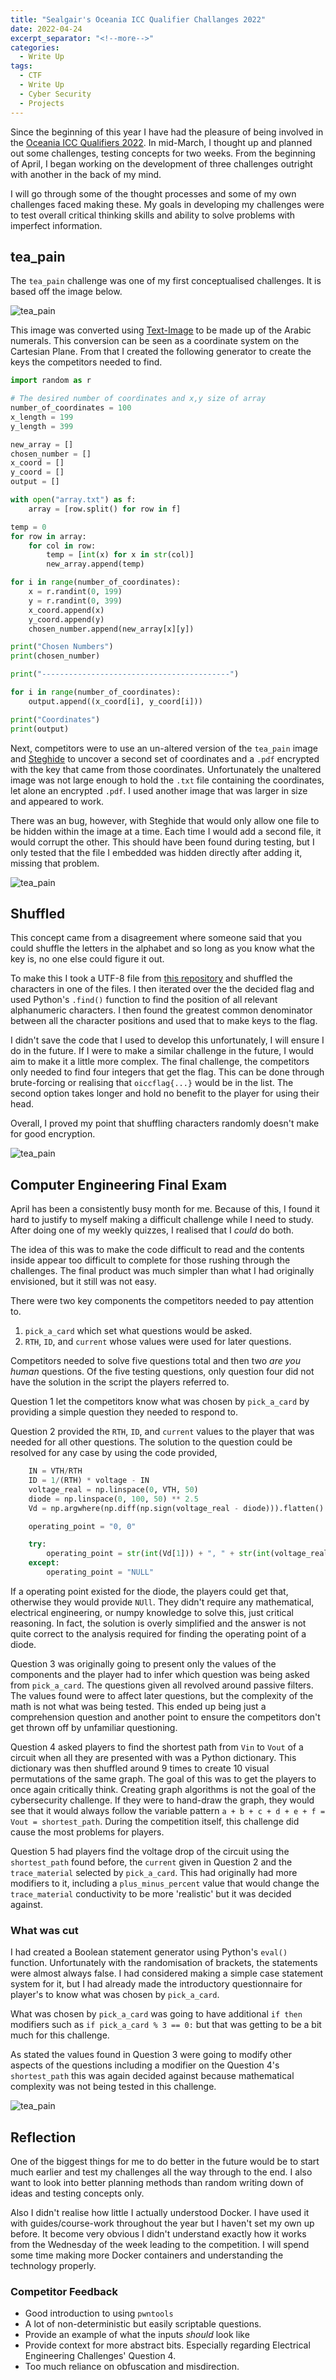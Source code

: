 ```yaml
---
title: "Sealgair's Oceania ICC Qualifier Challanges 2022"
date: 2022-04-24
excerpt_separator: "<!--more-->"
categories:
  - Write Up
tags:
  - CTF
  - Write Up
  - Cyber Security
  - Projects
---
```


Since the beginning of this year I have had the pleasure of being involved in the [Oceania ICC Qualifiers 2022](https://austiccquals.cyber.uq.edu.au/). In mid-March, I thought up and planned out some challenges, testing concepts for two weeks. From the beginning of April, I began working on the development of three challenges outright with another in the back of my mind. 

I will go through some of the thought processes and some of my own challenges faced making these. My goals in developing my challenges were to test overall critical thinking skills and ability to solve problems with imperfect information.

## tea_pain
The `tea_pain` challenge was one of my first conceptualised challenges. It is based off the image below.

![tea_pain](/sealgair/assets/images/OICCQ_Post/tea_pain.png)

This image was converted using [Text-Image](https://www.text-image.com/) to be made up of the Arabic numerals. This conversion can be seen as a coordinate system on the Cartesian Plane.  From that I created the following generator to create the keys the competitors needed to find. 

```Python
import random as r

# The desired number of coordinates and x,y size of array
number_of_coordinates = 100
x_length = 199
y_length = 399

new_array = []
chosen_number = []
x_coord = []
y_coord = []
output = []

with open("array.txt") as f:
    array = [row.split() for row in f]

temp = 0
for row in array:
    for col in row:
        temp = [int(x) for x in str(col)]
        new_array.append(temp)

for i in range(number_of_coordinates):
    x = r.randint(0, 199)
    y = r.randint(0, 399)
    x_coord.append(x)
    y_coord.append(y)
    chosen_number.append(new_array[x][y])

print("Chosen Numbers")
print(chosen_number)

print("------------------------------------------")

for i in range(number_of_coordinates):
    output.append((x_coord[i], y_coord[i]))

print("Coordinates")
print(output)
```

Next, competitors were to use an un-altered version of the `tea_pain` image and [Steghide](http://steghide.sourceforge.net/) to uncover a second set of coordinates and a `.pdf` encrypted with the key that came from those coordinates. Unfortunately the unaltered image was not large enough to hold the `.txt` file containing the coordinates, let alone an encrypted `.pdf`. I used another image that was larger in size and appeared to work.

There was an bug, however, with Steghide that would only allow one file to be hidden within the image at a time. Each time I would add a second file, it would corrupt the other. This should have been found during testing, but I only tested that the file I embedded was hidden directly after adding it, missing that problem.

![tea_pain](/sealgair/assets/images/OICCQ_Post/OICC2.PNG)

## Shuffled
This concept came from a disagreement where someone said that you could shuffle the letters in the alphabet and so long as you know what the key is, no one else could figure it out. 

To make this I took a UTF-8 file from [this repository](https://github.com/bits/UTF-8-Unicode-Test-Documents) and shuffled the characters in one of the files. I then iterated over the the decided flag and used Python's `.find()` function to find the position of all relevant alphanumeric characters. I then found the greatest common denominator between all the character positions and used that to make keys to the flag.

I didn't save the code that I used to develop this unfortunately, I will ensure I do in the future. If I were to make a similar challenge in the future, I would aim to make it a little more complex. The final challenge, the competitors only needed to find four integers that get the flag. This can be done through brute-forcing or realising that `oiccflag{...}` would be in the list. The second option takes longer and hold no benefit to the player for using their head. 

Overall, I proved my point that shuffling characters randomly doesn't make for good encryption.

![tea_pain](/sealgair/assets/images/OICCQ_Post/OICC3.PNG)


## Computer Engineering Final Exam
April has been a consistently busy month for me. Because of this, I found it hard to justify to myself making a difficult challenge while I need to study. After doing one of my weekly quizzes, I realised that I *could* do both. 

The idea of this was to make the code difficult to read and the contents inside appear too difficult to complete for those rushing through the challenges. The final product was much simpler than what I had originally envisioned, but it still was not easy. 

There were two key components the competitors needed to pay attention to. 
1. `pick_a_card` which set what questions would be asked. 
2. `RTH`, `ID`, and `current` whose values were used for later questions.

Competitors needed to solve five questions total and then two *are you human* questions. Of the five testing questions, only question four did not have the solution in the script the players referred to.

Question 1 let the competitors know what was chosen by `pick_a_card` by providing a simple question they needed to respond to.

Question 2 provided the `RTH`, `ID`, and `current` values to the player that was needed for all other questions. The solution to the question could be resolved for any case by using the code provided,
```Python
    IN = VTH/RTH
    ID = 1/(RTH) * voltage - IN
    voltage_real = np.linspace(0, VTH, 50)
    diode = np.linspace(0, 100, 50) ** 2.5
    Vd = np.argwhere(np.diff(np.sign(voltage_real - diode))).flatten()

    operating_point = "0, 0"

    try:
        operating_point = str(int(Vd[1])) + ", " + str(int(voltage_real[Vd[1]]))
    except:
        operating_point = "NULL"
```
If a operating point existed for the diode, the players could get that, otherwise they would provide `NUll`. They didn't require any mathematical, electrical engineering, or numpy knowledge to solve this, just critical reasoning. In fact, the solution is overly simplified and the answer is not quite correct to the analysis required for finding the operating point of a diode.

Question 3 was originally going to present only the values of the components and the player had to infer which question was being asked from `pick_a_card`. The questions given all revolved around passive filters. The values found were to affect later questions, but the complexity of the math is not what was being tested. This ended up being just a comprehension question and another point to ensure the competitors don't get thrown off by unfamiliar questioning.

Question 4 asked players to find the shortest path from `Vin` to `Vout` of a circuit when all they are presented with was a Python dictionary. This dictionary was then shuffled around 9 times to create 10 visual permutations of the same graph. The goal of this was to get the players to once again critically think. Creating graph algorithms is not the goal of the cybersecurity challenge. If they were to hand-draw the graph, they would see that it would always follow the variable pattern `a + b + c + d + e + f = Vout = shortest_path`. During the competition itself, this challenge did cause the most problems for players. 

Question 5 had players find the voltage drop of the circuit using the `shortest_path` found before, the `current` given in Question 2 and the `trace_material` selected by `pick_a_card`. This had originally had more modifiers to it, including a `plus_minus_percent` value that would change the `trace_material` conductivity to be more 'realistic' but it was decided against. 

### What was cut
I had created a Boolean statement generator using Python's `eval()` function. Unfortunately with the randomisation of brackets, the statements were almost always false. I had considered making a simple case statement system for it, but I had already made the introductory questionnaire for player's to know what was chosen by `pick_a_card`.

What was chosen by `pick_a_card` was going to have additional `if then` modifiers such as `if pick_a_card % 3 == 0:` but that was getting to be a bit much for this challenge. 

As stated the values found in Question 3 were going to modify other aspects of the questions including a modifier on the Question 4's `shortest_path` this was again decided against because mathematical complexity was not being tested in this challenge. 

![tea_pain](/sealgair/assets/images/OICCQ_Post/OICC1.jpg)

## Reflection
One of the biggest things for me to do better in the future would be to start much earlier and test my challenges all the way through to the end. I also want to look into better planning methods than random writing down of ideas and testing concepts only. 

Also I didn't realise how little I actually understood Docker. I have used it with guides/course-work throughout the year but I haven't set my own up before. It become very obvious I didn't understand exactly how it works from the Wednesday of the week leading to the competition. I will spend some time making more Docker containers and understanding the technology properly.

### Competitor Feedback
- Good introduction to using `pwntools`
- A lot of non-deterministic but easily scriptable questions.
- Provide an example of what the inputs *should* look like
- Provide context for more abstract bits. Especially regarding Electrical Engineering Challenges' Question 4.
- Too much reliance on obfuscation and misdirection.
